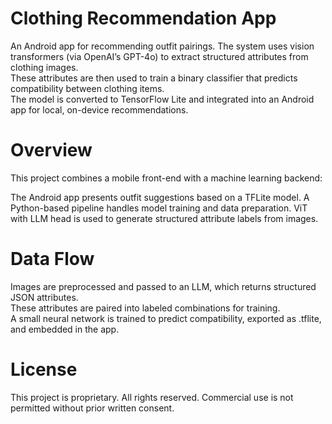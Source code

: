 # Clothing Recommendation App

An Android app for recommending outfit pairings. The system uses vision transformers (via OpenAI’s GPT-4o) to extract structured attributes from clothing images.  
These attributes are then used to train a binary classifier that predicts compatibility between clothing items.  
The model is converted to TensorFlow Lite and integrated into an Android app for local, on-device recommendations.

# Overview

This project combines a mobile front-end with a machine learning backend:

The Android app presents outfit suggestions based on a TFLite model.
A Python-based pipeline handles model training and data preparation.
ViT with LLM head is used to generate structured attribute labels from images.

# Data Flow

Images are preprocessed and passed to an LLM, which returns structured JSON attributes.  
These attributes are paired into labeled combinations for training.  
A small neural network is trained to predict compatibility, exported as .tflite, and embedded in the app.

# License

This project is proprietary. All rights reserved. Commercial use is not permitted without prior written consent.